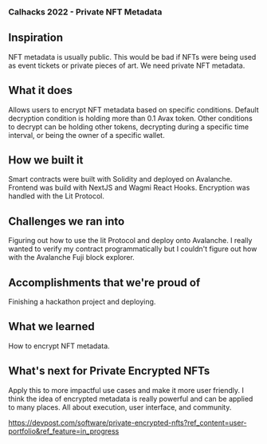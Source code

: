 ### Calhacks 2022 - Private NFT Metadata
## Inspiration
NFT metadata is usually public. This would be bad if NFTs were being used as event tickets or private pieces of art. We need private NFT metadata.

## What it does
Allows users to encrypt NFT metadata based on specific conditions. Default decryption condition is holding more than 0.1 Avax token. Other conditions to decrypt can be holding other tokens, decrypting during a specific time interval, or being the owner of a specific wallet.

## How we built it
Smart contracts were built with Solidity and deployed on Avalanche. Frontend was build with NextJS and Wagmi React Hooks. Encryption was handled with the Lit Protocol.

## Challenges we ran into
Figuring out how to use the lit Protocol and deploy onto Avalanche. I really wanted to verify my contract programmatically but I couldn't figure out how with the Avalanche Fuji block explorer.

## Accomplishments that we're proud of
Finishing a hackathon project and deploying.

## What we learned
How to encrypt NFT metadata. 

## What's next for Private Encrypted NFTs
Apply this to more impactful use cases and make it more user friendly. I think the idea of encrypted metadata is really powerful and can be applied to many places. All about execution, user interface, and community. 

https://devpost.com/software/private-encrypted-nfts?ref_content=user-portfolio&ref_feature=in_progress
